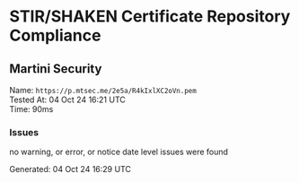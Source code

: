 # STIR/SHAKEN Certificate Repository Compliance

## Martini Security

Name: `https://p.mtsec.me/2e5a/R4kIxlXC2oVn.pem`\
Tested At: 04 Oct 24 16:21 UTC\
Time: 90ms

### Issues

no warning, or error, or notice date level issues were found

Generated: 04 Oct 24 16:29 UTC